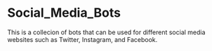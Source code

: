 # Social_Media_Bots
This is a collecion of bots that can be used for different social media websites such as Twitter, Instagram, and Facebook.
